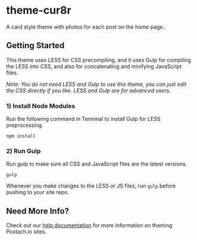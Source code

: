 theme-cur8r
===========

A card style theme with photos for each post on the home page..

## Getting Started

This theme uses LESS for CSS precompiling, and it uses Gulp for compiling the LESS into CSS, and also for concatenating and minifying JavaScript files.

_Note: You do not need LESS and Gulp to use this theme, you can just edit the CSS directly if you like. LESS and Gulp are for advanced users._

### 1) Install Node Modules

Run the following command in Terminal to install Gulp for LESS preprocessing.
```
npm install
```

### 2) Run Gulp

Run gulp to make sure all CSS and JavaScript files are the latest versions.
```
gulp
```
Whenever you make changes to the LESS or JS files, run `gulp` before pushing to your site repo.

## Need More Info? 

Check out our [help documentation](http://help.postach.io/tag/theme-code) for more information on theming Postach.io sites.

